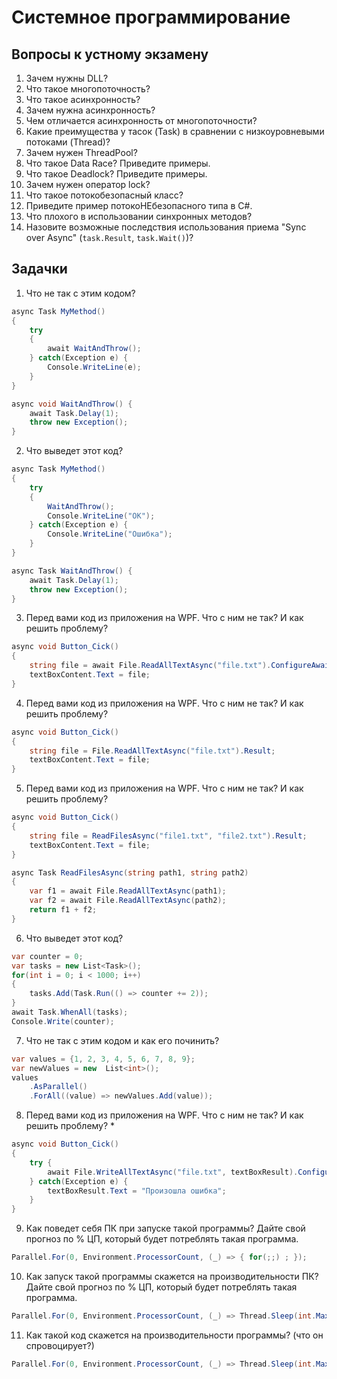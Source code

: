 ﻿# Системное программирование
## Вопросы к устному экзамену
1. Зачем нужны DLL?
2. Что такое многопоточность?
3. Что такое асинхронность?
4. Зачем нужна асинхронность?
5. Чем отличается асинхронность от многопоточности?
6. Какие преимущества у тасок (Task) в сравнении с низкоуровневыми потоками (Thread)?
7. Зачем нужен ThreadPool?
8. Что такое Data Race? Приведите примеры.
9. Что такое Deadlock? Приведите примеры.
10. Зачем нужен оператор lock?
11. Что такое потокобезопасный класс?
12. Приведите пример потокоНЕбезопасного типа в C#.
13. Что плохого в использовании синхронных методов?
14. Назовите возможные последствия использования приема "Sync over Async" (`task.Result`, `task.Wait()`)?

## Задачки
1. Что не так с этим кодом?
```csharp
async Task MyMethod()
{
    try
    {
        await WaitAndThrow();
    } catch(Exception e) {
        Console.WriteLine(e);
    }
}

async void WaitAndThrow() {
    await Task.Delay(1);
    throw new Exception();
}
```
2. Что выведет этот код?
```csharp
async Task MyMethod()
{
    try
    {
        WaitAndThrow();
        Console.WriteLine("ОК");
    } catch(Exception e) {
        Console.WriteLine("Ошибка");
    }
}

async Task WaitAndThrow() {
    await Task.Delay(1);
    throw new Exception();
}
```
3. Перед вами код из приложения на WPF. Что с ним не так? И как решить проблему?
```csharp
async void Button_Cick()
{
    string file = await File.ReadAllTextAsync("file.txt").ConfigureAwait(false);
    textBoxContent.Text = file;
}
```
4. Перед вами код из приложения на WPF. Что с ним не так? И как решить проблему?
```csharp
async void Button_Cick()
{
    string file = File.ReadAllTextAsync("file.txt").Result;
    textBoxContent.Text = file;
}
```
5. Перед вами код из приложения на WPF. Что с ним не так? И как решить проблему?
```csharp
async void Button_Cick()
{
    string file = ReadFilesAsync("file1.txt", "file2.txt").Result;
    textBoxContent.Text = file;
}

async Task ReadFilesAsync(string path1, string path2)
{
    var f1 = await File.ReadAllTextAsync(path1);
    var f2 = await File.ReadAllTextAsync(path2);
    return f1 + f2;
}
```

6. Что выведет этот код?
```csharp
var counter = 0;
var tasks = new List<Task>();
for(int i = 0; i < 1000; i++)
{
    tasks.Add(Task.Run(() => counter += 2));
}
await Task.WhenAll(tasks);
Console.Write(counter);
```

7. Что не так с этим кодом и как его починить?
```csharp
var values = {1, 2, 3, 4, 5, 6, 7, 8, 9};
var newValues = new  List<int>();
values
    .AsParallel()
    .ForAll((value) => newValues.Add(value));
```
8. Перед вами код из приложения на WPF. Что с ним не так? И как решить проблему? *
```csharp
async void Button_Cick()
{
    try {
        await File.WriteAllTextAsync("file.txt", textBoxResult).ConfigureAwait(false);
    } catch(Exception e) {
        textBoxResult.Text = "Произошла ошибка";
    }
}
```
9. Как поведет себя ПК при запуске такой программы? Дайте свой прогноз по % ЦП, который будет потреблять такая программа.
```csharp
Parallel.For(0, Environment.ProcessorCount, (_) => { for(;;) ; });
```
10. Как запуск такой программы скажется на производительности ПК? Дайте свой прогноз по % ЦП, который будет потреблять такая программа.
```csharp
Parallel.For(0, Environment.ProcessorCount, (_) => Thread.Sleep(int.MaxValue));
```
11. Как такой код скажется на производительности программы? (что он спровоцирует?)
```csharp
Parallel.For(0, Environment.ProcessorCount, (_) => Thread.Sleep(int.MaxValue));
```
